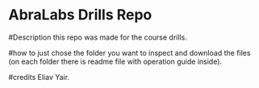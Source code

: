 # AbraLabs Drills Repo

#Description
this repo was made for the course drills.

#how to
just chose the folder you want to inspect and download the files
(on each folder there is readme file with operation guide inside).

#credits
Eliav Yair.
